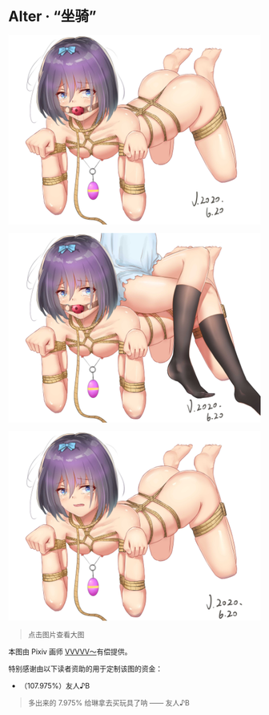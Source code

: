 # Alter · “坐骑”
![](./坐骑_1_low.jpg)

![](./坐骑_2_low.jpg)

![](./坐骑_3_low.jpg)

> 点击图片查看大图

本图由 Pixiv 画师 [VVVVV～](https://www.pixiv.net/en/users/44348035)有偿提供。

特别感谢由以下读者资助的用于定制该图的资金：

- （107.975%）友人♪B

> 多出来的 7.975% 给琳拿去买玩具了呐 —— 友人♪B